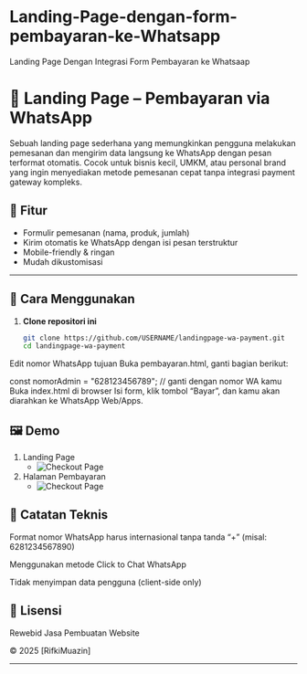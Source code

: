 # Landing-Page-dengan-form-pembayaran-ke-Whatsapp
Landing Page Dengan Integrasi Form Pembayaran ke Whatsaap

# 💬 Landing Page – Pembayaran via WhatsApp

Sebuah landing page sederhana yang memungkinkan pengguna melakukan pemesanan dan mengirim data langsung ke WhatsApp dengan pesan terformat otomatis. Cocok untuk bisnis kecil, UMKM, atau personal brand yang ingin menyediakan metode pemesanan cepat tanpa integrasi payment gateway kompleks.

## 🧩 Fitur

- Formulir pemesanan (nama, produk, jumlah)
- Kirim otomatis ke WhatsApp dengan isi pesan terstruktur
- Mobile-friendly & ringan
- Mudah dikustomisasi

---

## 🚀 Cara Menggunakan

1. **Clone repositori ini**
   ```bash
   git clone https://github.com/USERNAME/landingpage-wa-payment.git
   cd landingpage-wa-payment
Edit nomor WhatsApp tujuan Buka pembayaran.html, ganti bagian berikut:

const nomorAdmin = "628123456789"; // ganti dengan nomor WA kamu
Buka index.html di browser
Isi form, klik tombol “Bayar”, dan kamu akan diarahkan ke WhatsApp Web/Apps.

## 🖼️ Demo
1. Landing Page
   - ![Checkout Page](images/Landing.jpg)
2. Halaman Pembayaran
   - ![Checkout Page](images/7.png)

## 📌 Catatan Teknis
Format nomor WhatsApp harus internasional tanpa tanda “+” (misal: 6281234567890)

Menggunakan metode Click to Chat WhatsApp

Tidak menyimpan data pengguna (client-side only)

## 📝 Lisensi
Rewebid Jasa Pembuatan Website 

© 2025 [RifkiMuazin]

---
